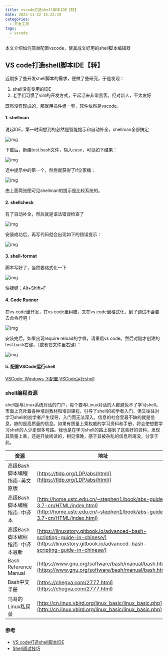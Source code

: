 ```yaml
---
title: vscode打造shell脚本IDE【转】
date: 2022-11-22 15:22:19
categories:
  - 开发工具
tags:
  - vscode
---
```

本文介绍如何简单配置vscode，使其成文好用的shell脚本编辑器

<!--more-->

## VS code打造shell脚本IDE【转】

近期多了些开发shell脚本的需求，便做了些研究，于是发现：

1. shell没有专用的IDE
2. 老手们习惯了vim的开发方式，干起活来非常黑客。但对新人，不太友好

既然没有现成的，那就用插件组一套，软件依然是vscode。

#### 1. shellman

说起IDE，第一时间想到的必然是智能提示和自动补全，shellman全部搞定

![img](https://s2.loli.net/2022/11/22/gy6PcdSmQkULB7Z.png)

下载后，新建test.bash文件，输入case，可见如下结果：

![img](https://s2.loli.net/2022/11/22/fDmVr9TxEhlkOni.jpg)

选中提示中的第一个，然后就获得了if全家桶：

![img](https://s2.loli.net/2022/11/22/eKMrgNvDEGuftRX.jpg)

由上面两张图可见shellman的提示是比较系统的。

#### 2. shellcheck

有了自动补全，然后就是语法错误检查了

![img](https://s2.loli.net/2022/11/22/JPH5Nb1TQGSRsgI.jpg)

安装成功后，再写代码就会出现如下的错误提示：

![img](https://s2.loli.net/2022/11/22/t3o67U1Sbr9Ggzi.png)

#### 3. shell-format

脚本写好了，当然要格式化一下

![img](https://s2.loli.net/2022/11/22/FU9BTz8aRpr4vuW.jpg)

快捷键：Alt+Shift+F

#### 4. Code Runner

在vs code里开发，在vs code里纠错，又在vs code里格式化，到了调试不会要去命令行吧！

![img](https://s2.loli.net/2022/11/22/ravESXh56Gm9n1Y.jpg)

安装完后，如果出现require reload的字样，请重启vs code。然后对刚才创建的test.bash右键，（或者在文件里右键）：

![img](https://s2.loli.net/2022/11/22/KYPw9SzsIXUbrDJ.jpg)

#### 5. 配置VSCode运行shell

[VSCode: Windows 下配置 VSCode运行shell](http://link.zhihu.com/?target=https%3A//www.cnblogs.com/yongdaimi/p/15247771.html)

### shell编程资源

shell是与Linux系统对话的门户，每个要与Linux对话的人都避免不了学习shell。市面上充斥着各种培训教材和培训课程，引导了shell的初学者入门，但又往往对学习shell的初学者产生误导，入门而无法深入。信息的社会里最不缺的就是信息，缺的是高质量的信息。如果有质量上乘权威的学习资料和手册，将会使想要学习shell的人少走很多弯路。我也是在学习shell的路上碰到了这些好的资料，发现其质量上乘，还是开放阅读的，相见恨晚，感于其被杂乱的信息所淹没，分享于此。

| 资源                            | 地址                                                                                                                                            |
| ------------------------------- | ----------------------------------------------------------------------------------------------------------------------------------------------- |
| 高级Bash脚本编程指南-英文原版   | [https://tldp.org/LDP/abs/html/](https://tldp.org/LDP/abs/html/)                                                                                   |
| 高级Bash脚本编程指南-中译本     | [http://home.ustc.edu.cn/~stephen1/book/abs-guide-3.7-cn/HTML/index.html](http://home.ustc.edu.cn/~stephen1/book/abs-guide-3.7-cn/HTML/index.html) |
| 高级Bash脚本编程指南-中译本最新 | [https://linuxstory.gitbook.io/advanced-bash-scripting-guide-in-chinese/](https://linuxstory.gitbook.io/advanced-bash-scripting-guide-in-chinese/) |
| Bash Reference Manual           | [https://www.gnu.org/software/bash/manual/bash.html](https://www.gnu.org/software/bash/manual/bash.html)                                           |
| Bash中文手册                    | [https://chegva.com/2777.html](https://chegva.com/2777.html)                                                                                       |
| 鸟哥的Linux私房菜               | [http://cn.linux.vbird.org/linux_basic/linux_basic.php](http://cn.linux.vbird.org/linux_basic/linux_basic.php)                                     |

### **参考**

- [VS code打造shell脚本IDE](https://zhuanlan.zhihu.com/p/199187317)
- [Shell调试技巧](https://chegva.com/3776.html)
